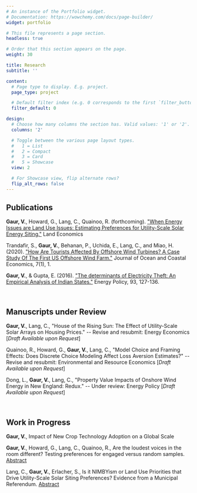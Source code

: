 ```yaml
---
# An instance of the Portfolio widget.
# Documentation: https://wowchemy.com/docs/page-builder/
widget: portfolio

# This file represents a page section.
headless: true

# Order that this section appears on the page.
weight: 30

title: Research
subtitle: ''

content:
  # Page type to display. E.g. project.
  page_type: project

  # Default filter index (e.g. 0 corresponds to the first `filter_button` instance below).
  filter_default: 0

design:
  # Choose how many columns the section has. Valid values: '1' or '2'.
  columns: '2'

  # Toggle between the various page layout types.
  #   1 = List
  #   2 = Compact
  #   3 = Card
  #   5 = Showcase
  view: 2

  # For Showcase view, flip alternate rows?
  flip_alt_rows: false
---
```

## Publications

**Gaur, V.**, Howard, G., Lang, C., Quainoo, R. (forthcoming). ["When Energy Issues are Land Use Issues: Estimating Preferences for Utility-Scale Solar Energy Siting."](uploads/LandEcon.pdf) Land Economics

Trandafir, S., **Gaur, V.**, Behanan, P., Uchida, E., Lang, C., and Miao, H. (2020). ["How Are Tourists Affected By Offshore Wind Turbines? A Case Study Of The First US Offshore Wind Farm."](https://cbe.miis.edu/cgi/viewcontent.cgi?article=1127&context=joce) Journal of Ocean and Coastal Economics, 7(1), 1.

**Gaur, V.**, & Gupta, E. (2016). ["The determinants of Electricity Theft: An Empirical Analysis of Indian States."](https://www.sciencedirect.com/science/article/pii/S0301421516300878?casa_token=Dq6HjRliVtAAAAAA:SrViZpmz6gBMeUDxh07ruBk8VF0cdpR5n5yIdhPb5H2EYvjQU_cQQ4IWjgjfYqnxJiqw2H6_jQ) Energy Policy, 93, 127-136.

<br>

## Manuscripts under Review

**Gaur, V.**, Lang, C., "House of the Rising Sun: The Effect of Utility-Scale Solar Arrays on Housing Prices." -- Revise and resubmit: Energy Economics 
[*Draft Available upon Request*]

Quainoo, R., Howard, G., **Gaur, V.**, Lang, C., "Model Choice and Framing Effects: Does Discrete Choice Modeling Affect Loss Aversion Estimates?" -- Revise and resubmit: Environmental and Resource Economics 
[*Draft Available upon Request*]

Dong, L., **Gaur, V.**, Lang, C., "Property Value Impacts of Onshore Wind Energy in New England: Redux." -- Under review: Energy Policy 
[*Draft Available upon Request*]

<br>

## Work in Progress

**Gaur, V.**, Impact of New Crop Technology Adoption on a Global Scale

**Gaur, V.**, Howard, G., Lang, C., Quainoo, R., Are the loudest voices in the room different? Testing preferences for engaged versus random samples. [Abstract](uploads/Abstract_Engaged.pdf)

Lang, C., **Gaur, V.**, Erlacher, S., Is it NIMBYism or Land Use Priorities that Drive Utility-Scale Solar Siting Preferences? Evidence from a Municipal Referendum. [Abstract](uploads/Abstract_SolarNK.pdf) 
